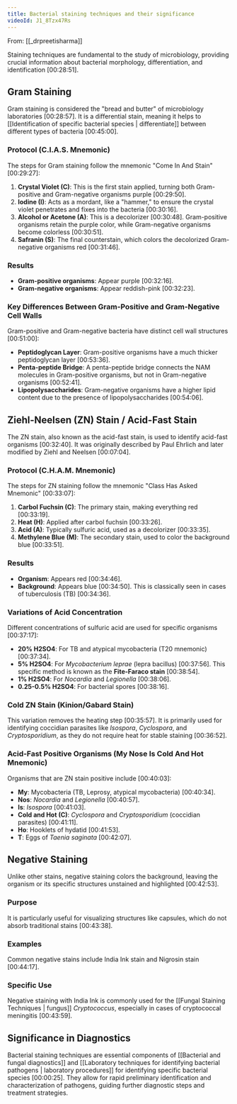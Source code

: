 ```yaml
---
title: Bacterial staining techniques and their significance
videoId: J1_8Tzx47Rs
---
```


From: [[_drpreetisharma]] <br/> 

Staining techniques are fundamental to the study of microbiology, providing crucial information about bacterial morphology, differentiation, and identification <a class="yt-timestamp" data-t="00:28:51">[00:28:51]</a>.

## Gram Staining

Gram staining is considered the "bread and butter" of microbiology laboratories <a class="yt-timestamp" data-t="00:28:57">[00:28:57]</a>. It is a differential stain, meaning it helps to [[Identification of specific bacterial species | differentiate]] between different types of bacteria <a class="yt-timestamp" data-t="00:45:00">[00:45:00]</a>.

### Protocol (C.I.A.S. Mnemonic)
The steps for Gram staining follow the mnemonic "Come In And Stain" <a class="yt-timestamp" data-t="00:29:27">[00:29:27]</a>:
1.  **Crystal Violet (C)**: This is the first stain applied, turning both Gram-positive and Gram-negative organisms purple <a class="yt-timestamp" data-t="00:29:50">[00:29:50]</a>.
2.  **Iodine (I)**: Acts as a mordant, like a "hammer," to ensure the crystal violet penetrates and fixes into the bacteria <a class="yt-timestamp" data-t="00:30:16">[00:30:16]</a>.
3.  **Alcohol or Acetone (A)**: This is a decolorizer <a class="yt-timestamp" data-t="00:30:48">[00:30:48]</a>. Gram-positive organisms retain the purple color, while Gram-negative organisms become colorless <a class="yt-timestamp" data-t="00:30:51">[00:30:51]</a>.
4.  **Safranin (S)**: The final counterstain, which colors the decolorized Gram-negative organisms red <a class="yt-timestamp" data-t="00:31:46">[00:31:46]</a>.

### Results
*   **Gram-positive organisms**: Appear purple <a class="yt-timestamp" data-t="00:32:16">[00:32:16]</a>.
*   **Gram-negative organisms**: Appear reddish-pink <a class="yt-timestamp" data-t="00:32:23">[00:32:23]</a>.

### Key Differences Between Gram-Positive and Gram-Negative Cell Walls
Gram-positive and Gram-negative bacteria have distinct cell wall structures <a class="yt-timestamp" data-t="00:51:00">[00:51:00]</a>:
*   **Peptidoglycan Layer**: Gram-positive organisms have a much thicker peptidoglycan layer <a class="yt-timestamp" data-t="00:53:36">[00:53:36]</a>.
*   **Penta-peptide Bridge**: A penta-peptide bridge connects the NAM molecules in Gram-positive organisms, but not in Gram-negative organisms <a class="yt-timestamp" data-t="00:52:41">[00:52:41]</a>.
*   **Lipopolysaccharides**: Gram-negative organisms have a higher lipid content due to the presence of lipopolysaccharides <a class="yt-timestamp" data-t="00:54:06">[00:54:06]</a>.

## Ziehl-Neelsen (ZN) Stain / Acid-Fast Stain

The ZN stain, also known as the acid-fast stain, is used to identify acid-fast organisms <a class="yt-timestamp" data-t="00:32:40">[00:32:40]</a>. It was originally described by Paul Ehrlich and later modified by Ziehl and Neelsen <a class="yt-timestamp" data-t="00:07:04">[00:07:04]</a>.

### Protocol (C.H.A.M. Mnemonic)
The steps for ZN staining follow the mnemonic "Class Has Asked Mnemonic" <a class="yt-timestamp" data-t="00:33:07">[00:33:07]</a>:
1.  **Carbol Fuchsin (C)**: The primary stain, making everything red <a class="yt-timestamp" data-t="00:33:19">[00:33:19]</a>.
2.  **Heat (H)**: Applied after carbol fuchsin <a class="yt-timestamp" data-t="00:33:26">[00:33:26]</a>.
3.  **Acid (A)**: Typically sulfuric acid, used as a decolorizer <a class="yt-timestamp" data-t="00:33:35">[00:33:35]</a>.
4.  **Methylene Blue (M)**: The secondary stain, used to color the background blue <a class="yt-timestamp" data-t="00:33:51">[00:33:51]</a>.

### Results
*   **Organism**: Appears red <a class="yt-timestamp" data-t="00:34:46">[00:34:46]</a>.
*   **Background**: Appears blue <a class="yt-timestamp" data-t="00:34:50">[00:34:50]</a>. This is classically seen in cases of tuberculosis (TB) <a class="yt-timestamp" data-t="00:34:36">[00:34:36]</a>.

### Variations of Acid Concentration
Different concentrations of sulfuric acid are used for specific organisms <a class="yt-timestamp" data-t="00:37:17">[00:37:17]</a>:
*   **20% H2SO4**: For TB and atypical mycobacteria (T20 mnemonic) <a class="yt-timestamp" data-t="00:37:34">[00:37:34]</a>.
*   **5% H2SO4**: For _Mycobacterium leprae_ (lepra bacillus) <a class="yt-timestamp" data-t="00:37:56">[00:37:56]</a>. This specific method is known as the **Fite-Faraco stain** <a class="yt-timestamp" data-t="00:38:54">[00:38:54]</a>.
*   **1% H2SO4**: For _Nocardia_ and _Legionella_ <a class="yt-timestamp" data-t="00:38:06">[00:38:06]</a>.
*   **0.25-0.5% H2SO4**: For bacterial spores <a class="yt-timestamp" data-t="00:38:16">[00:38:16]</a>.

### Cold ZN Stain (Kinion/Gabard Stain)
This variation removes the heating step <a class="yt-timestamp" data-t="00:35:57">[00:35:57]</a>. It is primarily used for identifying coccidian parasites like _Isospora_, _Cyclospora_, and _Cryptosporidium_, as they do not require heat for stable staining <a class="yt-timestamp" data-t="00:36:52">[00:36:52]</a>.

### Acid-Fast Positive Organisms (My Nose Is Cold And Hot Mnemonic)
Organisms that are ZN stain positive include <a class="yt-timestamp" data-t="00:40:03">[00:40:03]</a>:
*   **My**: Mycobacteria (TB, Leprosy, atypical mycobacteria) <a class="yt-timestamp" data-t="00:40:34">[00:40:34]</a>.
*   **Nos**: _Nocardia_ and _Legionella_ <a class="yt-timestamp" data-t="00:40:57">[00:40:57]</a>.
*   **Is**: _Isospora_ <a class="yt-timestamp" data-t="00:41:03">[00:41:03]</a>.
*   **Cold and Hot (C)**: _Cyclospora_ and _Cryptosporidium_ (coccidian parasites) <a class="yt-timestamp" data-t="00:41:11">[00:41:11]</a>.
*   **Ho**: Hooklets of hydatid <a class="yt-timestamp" data-t="00:41:53">[00:41:53]</a>.
*   **T**: Eggs of _Taenia saginata_ <a class="yt-timestamp" data-t="00:42:07">[00:42:07]</a>.

## Negative Staining

Unlike other stains, negative staining colors the background, leaving the organism or its specific structures unstained and highlighted <a class="yt-timestamp" data-t="00:42:53">[00:42:53]</a>.

### Purpose
It is particularly useful for visualizing structures like capsules, which do not absorb traditional stains <a class="yt-timestamp" data-t="00:43:38">[00:43:38]</a>.

### Examples
Common negative stains include India Ink stain and Nigrosin stain <a class="yt-timestamp" data-t="00:44:17">[00:44:17]</a>.

### Specific Use
Negative staining with India Ink is commonly used for the [[Fungal Staining Techniques | fungus]] _Cryptococcus_, especially in cases of cryptococcal meningitis <a class="yt-timestamp" data-t="00:43:59">[00:43:59]</a>.

## Significance in Diagnostics

Bacterial staining techniques are essential components of [[Bacterial and fungal diagnostics]] and [[Laboratory techniques for identifying bacterial pathogens | laboratory procedures]] for identifying specific bacterial species <a class="yt-timestamp" data-t="00:00:25">[00:00:25]</a>. They allow for rapid preliminary identification and characterization of pathogens, guiding further diagnostic steps and treatment strategies.